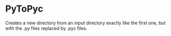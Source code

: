 # PyToPyc
Creates a new directory from an input directory exactly like the first one, but with the .py files replaced by .pyc files.
